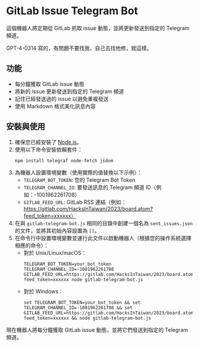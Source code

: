 # GitLab Issue Telegram Bot

這個機器人將定期從 GitLab 抓取 issue 動態，並將更新發送到指定的 Telegram 頻道。

GPT-4-0314 寫的，有問題不要找我，自己去找他修，就這樣。

## 功能

- 每分鐘獲取 GitLab issue 動態
- 將新的 issue 更新發送到指定的 Telegram 頻道
- 記住已經發送過的 issue 以避免重複發送
- 使用 Markdown 格式美化訊息內容

## 安裝與使用

1. 確保您已經安裝了 [Node.js](https://nodejs.org/)。
2. 使用以下命令安裝依賴套件：
   ```
   npm install telegraf node-fetch jsdom
   ```
3. 為機器人設置環境變數（使用實際的值替換以下示例）：
   - `TELEGRAM_BOT_TOKEN`: 您的 Telegram Bot Token
   - `TELEGRAM_CHANNEL_ID`: 要發送訊息的 Telegram 頻道 ID（例如：-1001962261708）
   - `GITLAB_FEED_URL`: GitLab RSS 連結（例如：https://gitlab.com/HacksInTaiwan/2023/board.atom?feed_token=xxxxxx）
4. 在與 `gitlab-telegram-bot.js` 相同的目錄中創建一個名為 `sent_issues.json` 的文件，並將其初始內容設置為 `[]`。
5. 在命令行中設置環境變數並運行此文件以啟動機器人（根據您的操作系統選擇相應的命令）：
   - 對於 Unix/Linux/macOS：
     ```
     TELEGRAM_BOT_TOKEN=your_bot_token TELEGRAM_CHANNEL_ID=-1001962261708 GITLAB_FEED_URL=https://gitlab.com/HacksInTaiwan/2023/board.atom?feed_token=xxxxxx node gitlab-telegram-bot.js
     ```
   - 對於 Windows：
     ```
     set TELEGRAM_BOT_TOKEN=your_bot_token && set TELEGRAM_CHANNEL_ID=-1001962261708 && set GITLAB_FEED_URL=https://gitlab.com/HacksInTaiwan/2023/board.atom?feed_token=xxxxxx && node gitlab-telegram-bot.js
     ```

現在機器人將每分鐘獲取 GitLab issue 動態，並將它們發送到指定的 Telegram 頻道。